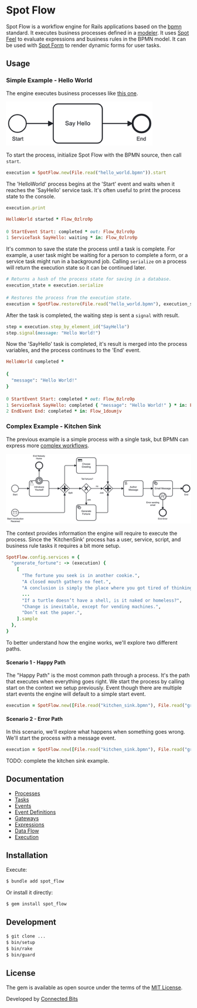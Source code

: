 # Spot Flow

Spot Flow is a workflow engine for Rails applications based on the [bpmn](https://www.bpmn.org) standard. It executes business processes defined in a [modeler](https://camunda.com/download/modeler/). It uses [Spot Feel](https://github.com/connectedbits/spot-feel) to evaluate expressions and business rules in the BPMN model. It can be used with [Spot Form](https://github.com/connectedbits/spot-form) to render dynamic forms for user tasks.

## Usage

### Simple Example - Hello World

The engine executes business processes like [this one](/test/fixtures/files/hello_world.bpmn).

<img src="test/fixtures/files/hello_world.png" alt="Hello World BPMN" style="width:400px;"/>

To start the process, initialize Spot Flow with the BPMN source, then call `start`.

```ruby
execution = SpotFlow.new(File.read("hello_world.bpmn")).start
```

The 'HelloWorld' process begins at the 'Start' event and waits when it reaches the 'SayHello' service task. It's often useful to print the process state to the console.

```ruby
execution.print
```

```ruby
HelloWorld started * Flow_0zlro9p

0 StartEvent Start: completed * out: Flow_0zlro9p
1 ServiceTask SayHello: waiting * in: Flow_0zlro9p
```

It's common to save the state the process until a task is complete. For example, a user task might be waiting for a person to complete a form, or a service task might run in a background job. Calling `serialize` on a process will return the execution state so it can be continued later.

```ruby
# Returns a hash of the process state for saving in a database.
execution_state = execution.serialize

# Restores the process from the execution state.
execution = SpotFlow.restore(File.read("hello_world.bpmn"), execution_state:)
```

After the task is completed, the waiting step is sent a `signal` with result.

```ruby
step = execution.step_by_element_id("SayHello")
step.signal(message: "Hello World!")
```

Now the 'SayHello' task is completed, it's result is merged into the process variables, and the process continues to the 'End' event.

```ruby
HelloWorld completed *

{
  "message": "Hello World!"
}

0 StartEvent Start: completed * out: Flow_0zlro9p
1 ServiceTask SayHello: completed { "message": "Hello World!" } * in: Flow_0zlro9p * out: Flow_1doumjv
2 EndEvent End: completed * in: Flow_1doumjv
```

### Complex Example - Kitchen Sink

The previous example is a simple process with a single task, but BPMN can express more [complex workflows](/test/fixtures/files/kitchen_sink.bpmn).

![Example](test/fixtures/files/kitchen_sink.png)

The context provides information the engine will require to execute the process. Since the 'KitchenSink' process has a user, service, script, and business rule tasks it requires a bit more setup.

```ruby
SpotFlow.config.services = {
  "generate_fortune": -> (execution) {
    [
      "The fortune you seek is in another cookie.",
      "A closed mouth gathers no feet.",
      "A conclusion is simply the place where you got tired of thinking.",
      ...
      "If a turtle doesn’t have a shell, is it naked or homeless?",
      "Change is inevitable, except for vending machines.",
      "Don’t eat the paper.",
    ].sample
  },
}
```

To better understand how the engine works, we'll explore two different paths.

#### Scenario 1 - Happy Path

The "Happy Path" is the most common path through a process. It's the path that executes when everything goes right. We start the process by calling start on the context we setup previously. Event though there are multiple start events the engine will default to a simple start event.

```ruby
execution = SpotFlow.new([File.read("kitchen_sink.bpmn"), File.read("greeting.dmn")])
```

#### Scenario 2 - Error Path

In this scenario, we'll explore what happens when something goes wrong. We'll start the process with a message event.

```ruby
execution = SpotFlow.new([File.read("kitchen_sink.bpmn"), File.read("greeting.dmn")]).start_with_message(message: "error")
```

TODO: complete the kitchen sink example.

## Documentation

- [Processes](/docs/processes.md)
- [Tasks](/docs/tasks.md)
- [Events](/docs/events.md)
- [Event Definitions](/docs/event_definitions.md)
- [Gateways](/docs/gateways.md)
- [Expressions](/docs/expressions.md)
- [Data Flow](/docs/data_flow.md)
- [Execution](/docs/execution.md)

## Installation

Execute:

```bash
$ bundle add spot_flow
```

Or install it directly:

```bash
$ gem install spot_flow
```

## Development

```bash
$ git clone ...
$ bin/setup
$ bin/rake
$ bin/guard
```

## License

The gem is available as open source under the terms of the [MIT License](https://opensource.org/licenses/MIT).

Developed by [Connected Bits](http://www.connectedbits.com)
